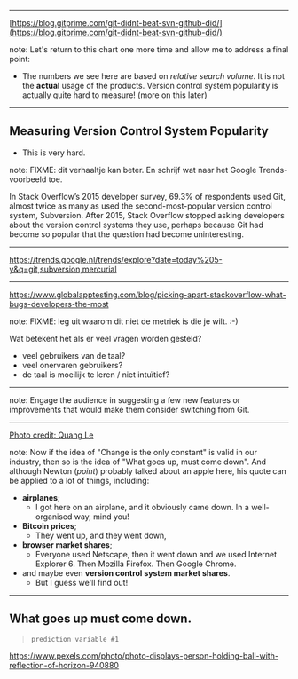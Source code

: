 <!--

[HE, 06-06-2019 11:17, Airport Lounge, D Gates, Schiphol Airport]

Dit bestand is bedoeld om extra inhoud in op te slaan, dat ik wegens tijdgebrek heb verwijderd uit de 45-minuten-versie.
Het wordt bewust nog nergens *included*. 
De 'nette' oplossing zou zijn het committen van deze inhoud op een nieuwe branch `english-60m`, maar het is nog maar 23 uur tot mijn praatje en daar wil ik mijn tijd nu niet aan besteden. 

Mocht er ooit dus een langere versie van dit praatje geaccepteerd worden, haal dan dit bestand erbij en verwerk de inhoud netjes in de eerder genoemde branch. 
De sessie kan nog verder verlengd worden door de demo's uit te breiden.

-->

<!-- #1: On measuring VCS popularity. Moved from `2-git.md`. --->

---

<!-- .slide: data-background-color="#f9f9f9" data-background="img/background/vcs-popularity-graph.png" data-background-size="60%" --->

[https://blog.gitprime.com/git-didnt-beat-svn-github-did/](https://blog.gitprime.com/git-didnt-beat-svn-github-did/) <!-- .element: class="attribution" -->

note:
Let's return to this chart one more time and allow me to address a final point:

* The numbers we see here are based on *relative search volume*. It is not the **actual** usage of the products. Version control system popularity is actually quite hard to measure! (more on this later)

---

## Measuring Version Control System Popularity

* This is very hard.

note:
FIXME: dit verhaaltje kan beter. 
En schrijf wat naar het Google Trends-voorbeeld toe.

In Stack Overflow’s 2015 developer survey, 69.3% of respondents used Git, almost twice as many as used the second-most-popular version control system, Subversion. After 2015, Stack Overflow stopped asking developers about the version control systems they use, perhaps because Git had become so popular that the question had become uninteresting.

---

<https://trends.google.nl/trends/explore?date=today%205-y&q=git,subversion,mercurial> <!-- .element: target="_blank" -->

---

<!-- .slide: data-background-video="video/programming-language-popularity-stack-overflow.mp4" data-background-video-muted="true" data-background-size="contain" -->

<https://www.globalapptesting.com/blog/picking-apart-stackoverflow-what-bugs-developers-the-most> <!-- .element: class="attribution" -->

note:
FIXME: leg uit waarom dit niet de metriek is die je wilt. :-)

Wat betekent het als er veel vragen worden gesteld?
* veel gebruikers van de taal?
* veel onervaren gebruikers?
* de taal is moeilijk te leren / niet intuïtief?

---

<!-- #2: What features would you suggest for a 'Git killer' product? -->

note:
Engage the audience in suggesting a few new features or improvements that would make them consider switching from Git.

---

<!-- #4: What goes up, must come down. Moved from 1-preface.md -->

<!-- .slide: data-background="img/background/what-goes-up-must-come-down.jpg" --->

[Photo credit: Quang Le](https://quotefancy.com/quote/833239/Isaac-Newton-What-goes-up-must-come-down) <!-- .element: class="attribution" -->

note:
Now if the idea of "Change is the only constant" is valid in our industry, then so is the idea of "What goes up, must come down".
And although Newton (*point*) probably talked about an apple here, his quote can be applied to a lot of things, including:

* **airplanes**; 
  * I got here on an airplane, and it obviously came down. In a well-organised way, mind you!
* **Bitcoin prices**;
  * They went up, and they went down,
* **browser market shares**;
  * Everyone used Netscape, then it went down and we used Internet Explorer 6. Then Mozilla Firefox. Then Google Chrome.
* and maybe even **version control system market shares**. 
  * But I guess we'll find out!

---

<!-- .slide: data-background="img/background/crystal-ball.jpg" data-background-color="black" data-background-opacity="0.5" --->

## What goes up must come down.

<blockquote class="explanation">
    <code>prediction variable #1</code>
</blockquote>

<https://www.pexels.com/photo/photo-displays-person-holding-ball-with-reflection-of-horizon-940880> <!-- .element: class="attribution" -->
